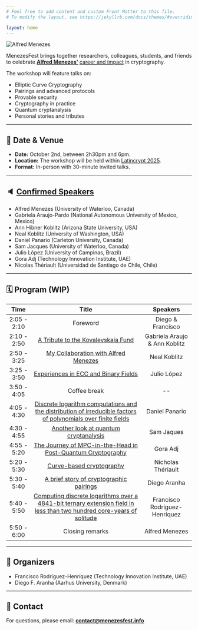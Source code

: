 ```yaml
---
# Feel free to add content and custom Front Matter to this file.
# To modify the layout, see https://jekyllrb.com/docs/themes/#overriding-theme-defaults

layout: home
---
```


<img src="/assets/images/menezes.png" alt="Alfred Menezes" class="side-image">

MenezesFest brings together researchers, colleagues, students, and friends to celebrate [**Alfred Menezes'**](https://uwaterloo.ca/scholar/ajmeneze) [career and impact](https://news.profoundimpact.com/2024/09/05/alfred-menezes/) in cryptography.  

The workshop will feature talks on:
- Elliptic Curve Cryptography
- Pairings and advanced protocols
- Provable security
- Cryptography in practice
- Quantum cryptanalysis
- Personal stories and tributes

---

## 📅 Date & Venue
- **Date:** October 2nd, between 2h30pm and 6pm.
- **Location:** The workshop will be held within [Latincrypt 2025](https://ciencias.medellin.unal.edu.co/eventos/latincrypt/).
- **Format:** In-person with 30-minute invited talks.

---

## 🔈 [Confirmed Speakers](/speakers/)
- Alfred Menezes (University of Waterloo, Canada)
- Gabriela Araujo-Pardo (National Autonomous University of Mexico, Mexico)
- Ann Hibner Koblitz (Arizona State University, USA) 
- Neal Koblitz (University of Washington, USA)
- Daniel Panario (Carleton University, Canada)  
- Sam Jacques (University of Waterloo, Canada)  
- Julio López (University of Campinas, Brazil)  
- Gora Adj (Technology Innovation Institute, UAE)  
- Nicolas Thériault (Universidad de Santiago de Chile, Chile)

---

## 🗓️ Program (WIP)

|     Time    |                                                          Title                                                                          |            Speakers           |
|:-----------:|:---------------------------------------------------------------------------------------------------------------------------------------:|:-----------------------------:|
| 2:05 - 2:10 |                                                         Foreword                                                                        |        Diego & Francisco      |
| 2:10 - 2:50 |                [A Tribute to the Kovalevskaia Fund](/speakers#araujo-koblitz)                                                           | Gabriela Araujo & Ann Koblitz |
| 2:50 - 3:25 |                [My Collaboration with Alfred Menezes](/speakers#koblitz)                                                                |          Neal Koblitz         |
| 3:25 - 3:50 |                                              [Experiences in ECC and Binary Fields](/speakers#lopez)                                    |          Julio López          |
| 3:50 - 4:05 |                                                       Coffee break                                                                      |             --                |
| 4:05 - 4:30 |      [Discrete logarithm computations and the distribution of irreducible factors of polynomials over finite fields](/speakers#panario) |         Daniel Panario        |
| 4:30 - 4:55 |                                          [Another look at quantum cryptanalysis](/speakers#jaques)                                      |           Sam Jaques          |
| 4:55 - 5:20 |                                [The Journey of MPC-in-the-Head in Post-Quantum Cryptography](/speakers#adj)                             |            Gora Adj           |
| 5:20 - 5:30 |                                                  [Curve-based cryptography](/speakers#theriault)                                        |        Nicholas Thériault     |
| 5:30 - 5:40 |                                           [A brief story of cryptographic pairings](/speakers#aranha)                                   |          Diego Aranha         |
| 5:40 - 5:50 |  [Computing discrete logarithms over a 4841-bit ternary extension field in less than two hundred core-years of solitude](/speakers#rh)  | Francisco Rodríguez-Henríquez |
| 5:50 - 6:00 |                                                     Closing remarks                                                                     |         Alfred Menezes        |

---

## 🎩 Organizers
- Francisco Rodríguez-Henríquez (Technology Innovation Institute, UAE)
- Diego F. Aranha (Aarhus University, Denmark)  

---

## 📧 Contact
For questions, please email: **contact@menezesfest.info**


